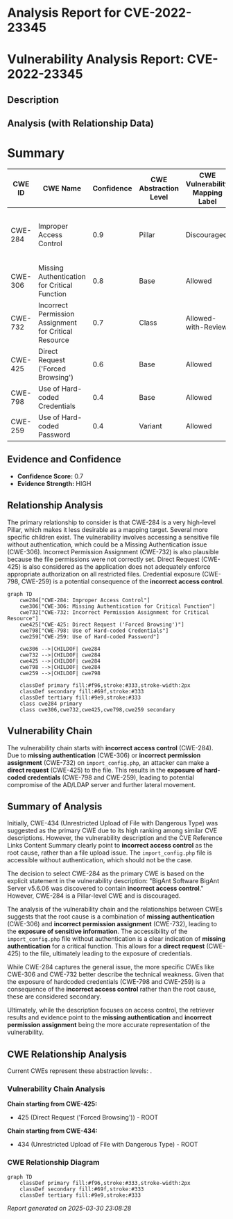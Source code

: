 # Analysis Report for CVE-2022-23345

# Vulnerability Analysis Report: CVE-2022-23345

## Description



## Analysis (with Relationship Data)

# Summary
| CWE ID | CWE Name | Confidence | CWE Abstraction Level | CWE Vulnerability Mapping Label | CWE-Vulnerability Mapping Notes |
|---|---|---|---|---|---|
| CWE-284 | Improper Access Control | 0.9 | Pillar | Discouraged | The CWE is too high level and other options should be considered |
| CWE-306 | Missing Authentication for Critical Function | 0.8 | Base | Allowed | Secondary Candidate |
| CWE-732 | Incorrect Permission Assignment for Critical Resource | 0.7 | Class | Allowed-with-Review | Secondary Candidate |
| CWE-425 | Direct Request ('Forced Browsing') | 0.6 | Base | Allowed | Secondary Candidate |
| CWE-798 | Use of Hard-coded Credentials | 0.4 | Base | Allowed | Secondary Candidate |
| CWE-259 | Use of Hard-coded Password | 0.4 | Variant | Allowed | Secondary Candidate |

## Evidence and Confidence

*   **Confidence Score:** 0.7
*   **Evidence Strength:** HIGH

## Relationship Analysis
The primary relationship to consider is that CWE-284 is a very high-level Pillar, which makes it less desirable as a mapping target. Several more specific children exist. The vulnerability involves accessing a sensitive file without authentication, which could be a Missing Authentication issue (CWE-306). Incorrect Permission Assignment (CWE-732) is also plausible because the file permissions were not correctly set. Direct Request (CWE-425) is also considered as the application does not adequately enforce appropriate authorization on all restricted files. Credential exposure (CWE-798, CWE-259) is a potential consequence of the **incorrect access control**.

```mermaid
graph TD
    cwe284["CWE-284: Improper Access Control"]
    cwe306["CWE-306: Missing Authentication for Critical Function"]
    cwe732["CWE-732: Incorrect Permission Assignment for Critical Resource"]
    cwe425["CWE-425: Direct Request ('Forced Browsing')"]
    cwe798["CWE-798: Use of Hard-coded Credentials"]
    cwe259["CWE-259: Use of Hard-coded Password"]

    cwe306 -->|CHILDOF| cwe284
    cwe732 -->|CHILDOF| cwe284
    cwe425 -->|CHILDOF| cwe284
    cwe798 -->|CHILDOF| cwe284
    cwe259 -->|CHILDOF| cwe798

    classDef primary fill:#f96,stroke:#333,stroke-width:2px
    classDef secondary fill:#69f,stroke:#333
    classDef tertiary fill:#9e9,stroke:#333
    class cwe284 primary
    class cwe306,cwe732,cwe425,cwe798,cwe259 secondary
```

## Vulnerability Chain
The vulnerability chain starts with **incorrect access control** (CWE-284). Due to **missing authentication** (CWE-306) or **incorrect permission assignment** (CWE-732) on `import_config.php`, an attacker can make a **direct request** (CWE-425) to the file. This results in the **exposure of hard-coded credentials** (CWE-798 and CWE-259), leading to potential compromise of the AD/LDAP server and further lateral movement.

## Summary of Analysis
Initially, CWE-434 (Unrestricted Upload of File with Dangerous Type) was suggested as the primary CWE due to its high ranking among similar CVE descriptions. However, the vulnerability description and the CVE Reference Links Content Summary clearly point to **incorrect access control** as the root cause, rather than a file upload issue. The `import_config.php` file is accessible without authentication, which should not be the case.

The decision to select CWE-284 as the primary CWE is based on the explicit statement in the vulnerability description: "BigAnt Software BigAnt Server v5.6.06 was discovered to contain **incorrect access control**." However, CWE-284 is a Pillar-level CWE and is discouraged.

The analysis of the vulnerability chain and the relationships between CWEs suggests that the root cause is a combination of **missing authentication** (CWE-306) and **incorrect permission assignment** (CWE-732), leading to the **exposure of sensitive information**. The accessibility of the `import_config.php` file without authentication is a clear indication of **missing authentication** for a critical function. This allows for a **direct request** (CWE-425) to the file, ultimately leading to the exposure of credentials.

While CWE-284 captures the general issue, the more specific CWEs like CWE-306 and CWE-732 better describe the technical weakness. Given that the exposure of hardcoded credentials (CWE-798 and CWE-259) is a consequence of the **incorrect access control** rather than the root cause, these are considered secondary.

Ultimately, while the description focuses on access control, the retriever results and evidence point to the **missing authentication** and **incorrect permission assignment** being the more accurate representation of the vulnerability.


## CWE Relationship Analysis

Current CWEs represent these abstraction levels: .


### Vulnerability Chain Analysis

**Chain starting from CWE-425:**
- 425 (Direct Request ('Forced Browsing')) - ROOT


**Chain starting from CWE-434:**
- 434 (Unrestricted Upload of File with Dangerous Type) - ROOT



### CWE Relationship Diagram

```mermaid
graph TD
    classDef primary fill:#f96,stroke:#333,stroke-width:2px
    classDef secondary fill:#69f,stroke:#333
    classDef tertiary fill:#9e9,stroke:#333
```



*Report generated on 2025-03-30 23:08:28*
